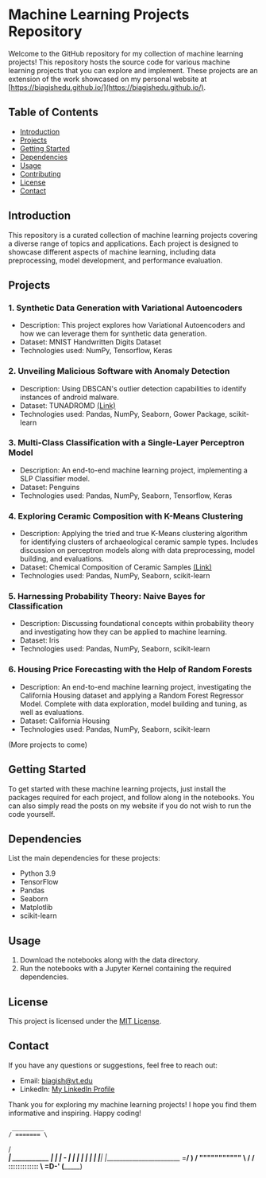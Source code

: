 # Machine Learning Projects Repository

Welcome to the GitHub repository for my collection of machine learning projects! This repository hosts the source code for various machine learning projects that you can explore and implement. These projects are an extension of the work showcased on my personal website at [https://biagishedu.github.io/](https://biagishedu.github.io/).

## Table of Contents

- [Introduction](#introduction)
- [Projects](#projects)
- [Getting Started](#getting-started)
- [Dependencies](#dependencies)
- [Usage](#usage)
- [Contributing](#contributing)
- [License](#license)
- [Contact](#contact)

## Introduction

This repository is a curated collection of machine learning projects covering a diverse range of topics and applications. Each project is designed to showcase different aspects of machine learning, including data preprocessing, model development, and performance evaluation.

## Projects

### 1. Synthetic Data Generation with Variational Autoencoders
   - Description: This project explores how Variational Autoencoders and how we can leverage them for synthetic data generation.
   - Dataset: MNIST Handwritten Digits Dataset
   - Technologies used: NumPy, Tensorflow, Keras

### 2. Unveiling Malicious Software with Anomaly Detection
   - Description: Using DBSCAN's outlier detection capabilities to identify instances of android malware.
   - Dataset: TUNADROMD [(Link)](https://archive.ics.uci.edu/dataset/855/tuandromd+(tezpur+university+android+malware+dataset))
   - Technologies used: Pandas, NumPy, Seaborn, Gower Package, scikit-learn

### 3. Multi-Class Classification with a Single-Layer Perceptron Model
   - Description: An end-to-end machine learning project, implementing a SLP Classifier model.
   - Dataset: Penguins
   - Technologies used: Pandas, NumPy, Seaborn, Tensorflow, Keras

### 4. Exploring Ceramic Composition with K-Means Clustering
   - Description: Applying the tried and true K-Means clustering algorithm for identifying clusters of archaeological ceramic sample types. Includes discussion on perceptron models along with data preprocessing, model building, and evaluations. 
   - Dataset: Chemical Composition of Ceramic Samples [(Link)](https://archive.ics.uci.edu/dataset/583/chemical+composition+of+ceramic+samples)
   - Technologies used: Pandas, NumPy, Seaborn, scikit-learn

### 5. Harnessing Probability Theory: Naive Bayes for Classification
   - Description: Discussing foundational concepts within probability theory and investigating how they can be applied to machine learning.
   - Dataset: Iris
   - Technologies used: Pandas, NumPy, Seaborn, scikit-learn

### 6. Housing Price Forecasting with the Help of Random Forests
   - Description: An end-to-end machine learning project, investigating the California Housing dataset and applying a Random Forest Regressor Model. Complete with data exploration, model building and tuning, as well as evaluations.
   - Dataset: California Housing
   - Technologies used: Pandas, NumPy, Seaborn, scikit-learn

(More projects to come)

## Getting Started

To get started with these machine learning projects, just install the packages required for each project, and follow along in the notebooks. You can also simply read the posts on my website if you do not wish to run the code yourself.

## Dependencies

List the main dependencies for these projects:

- Python 3.9
- TensorFlow
- Pandas
- Seaborn
- Matplotlib
- scikit-learn

## Usage

1. Download the notebooks along with the data directory.
2. Run the notebooks with a Jupyter Kernel containing the required dependencies.

## License

This project is licensed under the [MIT License](https://mit-license.org/).

## Contact

If you have any questions or suggestions, feel free to reach out:

- Email: biagish@vt.edu
- LinkedIn: [My LinkedIn Profile](https://www.linkedin.com/in/shayne-biagi-0aa991195)

Thank you for exploring my machine learning projects! I hope you find them informative and inspiring. Happy coding!

     _________
    / ======= \
   / __________\
  | ___________ |
  | | -       | |
  | |         | |
  | |_________| |________________________
  \=____________/                        )
  / """"""""""" \                       /
 / ::::::::::::: \                  =D-'
(_________________)
